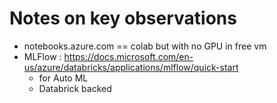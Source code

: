 # Notes on key observations
  
* notebooks.azure.com == colab but with no GPU in free vm
* MLFlow : https://docs.microsoft.com/en-us/azure/databricks/applications/mlflow/quick-start 
  * for Auto ML 
  * Databrick backed
